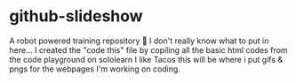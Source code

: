 # github-slideshow
A robot powered training repository :robot:
I don't really know what to put in here...
I created the "code this" file by copiling all the basic html codes from the code playground on sololearn
I like Tacos
this will be where i put gifs & pngs for the webpages I'm working on coding.
